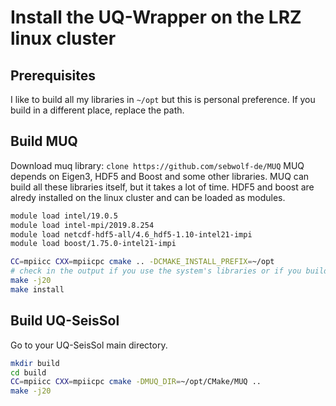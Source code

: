 # Install the UQ-Wrapper on the LRZ linux cluster

## Prerequisites
I like to build all my libraries in `~/opt` but this is personal preference. 
If you build in a different place, replace the path.

## Build MUQ
Download muq library: `clone https://github.com/sebwolf-de/MUQ`
MUQ depends on Eigen3, HDF5 and Boost and some other libraries. MUQ can build all these libraries itself, but it takes a lot of time.
HDF5 and boost are alredy installed on the linux cluster and can be loaded as modules.

```bash
module load intel/19.0.5
module load intel-mpi/2019.8.254
module load netcdf-hdf5-all/4.6_hdf5-1.10-intel21-impi
module load boost/1.75.0-intel21-impi

CC=mpiicc CXX=mpiicpc cmake .. -DCMAKE_INSTALL_PREFIX=~/opt 
# check in the output if you use the system's libraries or if you build everything from scratch.
make -j20
make install
```

## Build UQ-SeisSol

Go to your UQ-SeisSol main directory.

```bash
mkdir build
cd build
CC=mpiicc CXX=mpiicpc cmake -DMUQ_DIR=~/opt/CMake/MUQ ..
make -j20
```
